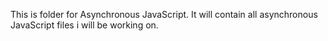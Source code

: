 This is folder for Asynchronous JavaScript.
It will contain all asynchronous JavaScript files i will be working on.